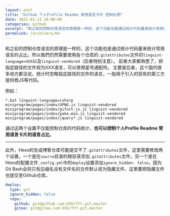 ```yaml
---
layout: post
title: "Github 个人Profile Readme 常用语言卡片 控制比例"
date: 2021-01-13 18:00:00
categories: Github
excerpt: "和之前的控制仓库语言的原理是一样的，这个功能也是通过统计代码量来统计常用语言的占比。所以我們仍然需要使用各个仓库的.gitattributes文件的linguist-language=XXX以及linguist-vendored（后者特别注意）。"
permalink: /archivers/64
---
```


和之前的控制仓库语言的原理是一样的，这个功能也是通过统计代码量来统计常用语言的占比。所以我們仍然需要使用各个仓库的```.gitattributes```文件的```linguist-language=XXX```以及```linguist-vendored```（后者特别注意）。
前者大家都熟悉了，把指定路径的文件视为XXX语言，可以使用星号通配符。
主要是后者，这个国内很多地方都没说，统计时忽略指定路径的文件的语言，一般用于引入的现有的第三方提供商JS等代码。

例如：
```gitattributes
*.bat linguist-language=csharp
miniprogram/pages/index/UPNG.js linguist-vendored
miniprogram/pages/index/gifuct-js.js linguist-vendored
miniprogram/pages/index/pako.min.js linguist-vendored
miniprogram/pages/index/jquery*.js linguist-vendored
```
通过这两个设置不仅能控制仓库的代码统计，**也可以控制个人Profile Readme 常用语言卡片的语言占比**。

---

此外，Hexo的生成博客仓库可能提交不了```.gitattributes```文件，这里需要修改两个设置，一个是在```source```目录的根目录添加```.gitattributes```文件，另一个是在Hexo的配置文件```_config.yml```中的```deploy```设置添加```ignore_hidden: false```，因为Git Bash会将只有后缀名没有文件名的文件默认视为隐藏文件，这里要把隐藏文件也提交至Github仓库。
```yaml
deploy:
  type: git
  ignore_hidden: false
  repo: 
    github: git@github.com:XXX/YYY.git,master
    gitee: git@gitee.com:XXX/YYY.git,master
```
